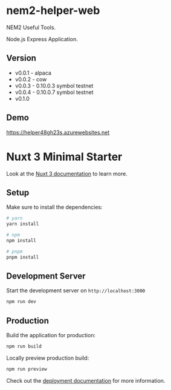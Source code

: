 # nem2-helper-web

NEM2 Useful Tools.

Node.js Express Application.

## Version

- v0.0.1 - alpaca
- v0.0.2 - cow
- v0.0.3 - 0.10.0.3 symbol testnet
- v0.0.4 - 0.10.0.7 symbol testnet
- v0.1.0

## Demo

https://helper48gh23s.azurewebsites.net


# Nuxt 3 Minimal Starter

Look at the [Nuxt 3 documentation](https://nuxt.com/docs/getting-started/introduction) to learn more.

## Setup

Make sure to install the dependencies:

```bash
# yarn
yarn install

# npm
npm install

# pnpm
pnpm install
```

## Development Server

Start the development server on `http://localhost:3000`

```bash
npm run dev
```

## Production

Build the application for production:

```bash
npm run build
```

Locally preview production build:

```bash
npm run preview
```

Check out the [deployment documentation](https://nuxt.com/docs/getting-started/deployment) for more information.
